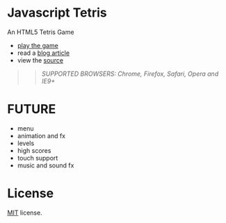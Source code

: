 Javascript Tetris
=================

An HTML5 Tetris Game

 * [play the game](https://jakesgordon.com/games/tetris/)
 * read a [blog article](https://jakesgordon.com/writing/javascript-tetris/)
 * view the [source](https://github.com/jakesgordon/javascript-tetris)

>> _*SUPPORTED BROWSERS*: Chrome, Firefox, Safari, Opera and IE9+_

FUTURE
======

 * menu
 * animation and fx
 * levels
 * high scores
 * touch support
 * music and sound fx


License
=======

[MIT](http://en.wikipedia.org/wiki/MIT_License) license.


